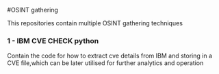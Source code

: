 #OSINT gathering

This repositories contain multiple OSINT gathering techniques
### 1 - IBM CVE CHECK python
Contain the code for how to extract cve details from IBM and storing in a CVE file,which can be later utilised for further analytics and operation
